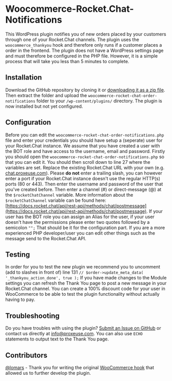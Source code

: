 # Woocommerce-Rocket.Chat-Notifications
This WordPress plugin notifies you of new orders placed by your customers through one of your Rocket.Chat channels. The plugin uses the `woocommerce_thankyou` hook and therefore only runs if a customer places a order in the frontend.
The plugin does not have a WordPress settings page and must therefore be configured in the PHP file. However, it is a simple process that will take you less than 5 minutes to complete.

## Installation
Download the GitHub repository by cloning it or [downloading it as a zip file](https://github.com/Proxeuse/Woocommerce-Rocket.Chat-Notifications/archive/master.zip). Then extract the folder and upload the `woocommerce-rocket-chat-order-notifications` folder to your `/wp-content/plugins/` directory. The plugin is now installed but not yet configured.

## Configuration
Before you can edit the `woocommerce-rocket-chat-order-notifications.php` file and enter your credentials you should have setup a (seperate) user for your Rocket.Chat instance. We assume that you have created a user with the BOT role and have access to the username, email and password.
Firstly you should open the `woocommerce-rocket-chat-order-notifications.php` so that you can edit it. You should then scroll down to line 27 where the variables are set. Replace the existing Rocket.Chat URL with your own (e.g. [chat.proxeuse.com](https://chat.proxeuse.com/)). Please **do not** enter a trailing slash, you can however enter a port if your Rocket.Chat instance doesn't use the regular HTTP(s) ports (80 or 443). Then enter the username and password of the user that you've created before. Then enter a channel (#) or direct-message (@) at the `$rocketChatChannel` variable. More information about the `$rocketChatChannel` variable can be found here: [https://docs.rocket.chat/api/rest-api/methods/chat/postmessage](https://docs.rocket.chat/api/rest-api/methods/chat/postmessage). If your user has the BOT role you can assign an Alias for the user, if your user doesn't have the permissions please enter two quotes followed by a semicolon `"";`
That should be it for the configuration part. If you are a more experienced PHP developer/user you can edit other things such as the message send to the Rocket.Chat API.

## Testing
In order for you to test the new plugin we recommend you to uncomment (add to slashes in front of) line 131 `// $order->update_meta_data( '_thankyou_action_done', true );`
If you have made changes to the Module settings you can refresh the Thank You page to post a new message in your Rocket.Chat channel.
You can create a 100% discount code for your user in WooCommerce to be able to test the plugin functionality without actually having to pay.

## Troubleshooting
Do you have troubles with using the plugin? [Submit an Issue on GitHub](https://github.com/Proxeuse/Woocommerce-Rocket.Chat-Notifications/issues/new) or contact us directly at [info@proxeuse.com](mailto:info@proxeuse.com).
You can also use `ECHO` statements to output text to the Thank You page.

## Contributors
[@lomars](https://github.com/lomars) - Thank you for writing the original [WooCommerce hook](https://stackoverflow.com/a/42533543) that allowed us to further develop the plugin.
